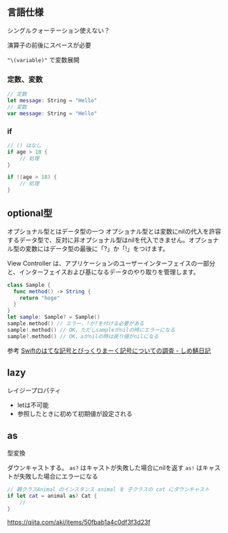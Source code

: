 ## 言語仕様
シングルクォーテーション使えない？

演算子の前後にスペースが必要

`"\(variable)"` で変数展開


### 定数、変数
```swift
// 定数
let message: String = "Hello"
// 変数
var message: String = "Hello"
```

### if
```swift
// () はなし
if age > 18 {
    // 処理
}

if !(age > 18) {
    // 処理
}
```


## optional型
オプショナル型とはデータ型の一つ
オプショナル型とは変数にnilの代入を許容するデータ型で、反対に非オプショナル型はnilを代入できません。オプショナル型の変数にはデータ型の最後に「?」か「!」をつけます。

View Controller は、アプリケーションのユーザーインターフェイスの一部分と、インターフェイスおよび基になるデータのやり取りを管理します。

```swift
class Sample {
  func method() -> String {
    return "hoge"
  }
}
let sample: Sample? = Sample()
sample.method() // エラー、!か?を付ける必要がある
sample!.method() // OK、ただしsampleがnilの時にエラーになる
sample?.method() // OK、aがnilの時は戻り値がnilになる
```

参考
[Swiftのはてな記号とびっくりまーく記号についての調査 - しめ鯖日記](http://www.cl9.info/entry/2015/05/19/011734)


## lazy
レイジープロパティ

- letは不可能
- 参照したときに初めて初期値が設定される


## as
型変換

ダウンキャストする。
`as?` はキャストが失敗した場合にnilを返す
`as!` はキャストが失敗した場合にエラーになる

```swift
// 親クラスAnimal のインスタンス animal を 子クラスの cat にダウンキャスト
if let cat = animal as? Cat {
    // 
}
```

https://qiita.com/aki/items/50fbab1a4c0df3f3d23f
